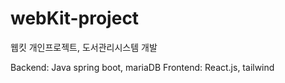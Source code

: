 # webKit-project
웹킷 개인프로젝트, 도서관리시스템 개발

Backend: Java spring boot, mariaDB
Frontend: React.js, tailwind